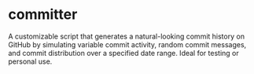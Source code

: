 # committer
A customizable script that generates a natural-looking commit history on GitHub by simulating variable commit activity, random commit messages, and commit distribution over a specified date range. Ideal for testing or personal use.
